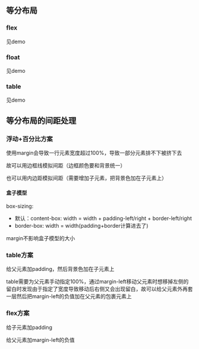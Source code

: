## 等分布局

### flex 

见demo

### float

见demo

### table

见demo





## 等分布局的间距处理

### 浮动+百分比方案

使用margin会导致一行元素宽度超过100%，导致一部分元素排不下被挤下去

故可以用边框线模拟间距（边框颜色要和背景统一）

也可以用内边距模拟间距（需要增加子元素，把背景色加在子元素上）



#### 盒子模型

box-sizing:

- 默认：content-box: width = width + padding-left/right + border-left/right
- border-box: width = width(padding+border计算进去了)

margin不影响盒子模型的大小



### table方案

给父元素加padding，然后背景色加在子元素上

table需要为父元素手动指定100%，通过margin-left移动父元素时想移掉左侧的留白时发现由于指定了宽度导致移动后右侧又会出现留白，故可以给父元素外再套一层然后把margin-left的负值加在父元素的包裹元素上



### flex方案

给子元素加padding

给父元素加margin-left的负值











